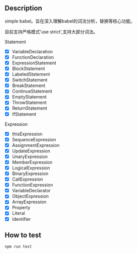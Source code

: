 ## Description

simple babel。旨在深入理解babel的词法分析，替换等核心功能。


目前支持严格模式'use strict',支持大部分词法。

Statement

- [x] VariableDeclaration
- [x] FunctionDeclaration
- [x] ExpressionStatement
- [x] BlockStatement
- [x] LabeledStatement
- [x] SwitchStatement
- [x] BreakStatement
- [x] ContinueStatement
- [x] EmptyStatement
- [x] ThrowStatement
- [x] ReturnStatement
- [x] IfStatement

Expression

- [x] thisExpression
- [x] SequenceExpression
- [x] AssignmentExpression
- [x] UpdateExpression
- [x] UnaryExpression
- [x] MemberExpression
- [x] LogicalExpression
- [x] BinaryExpression
- [x] CallExpression
- [x] FunctionExpression
- [x] VariableDeclarator
- [x] ObjectExpression
- [x] ArrayExpression
- [x] Property
- [x] Literal
- [x] Identifier

## How to test
 
```bash
npm run test
```
    


